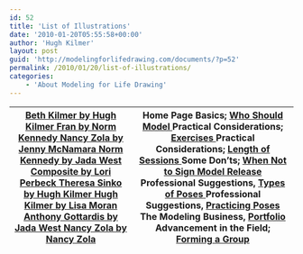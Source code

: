 ```yaml
---
id: 52
title: 'List of Illustrations'
date: '2010-01-20T05:55:58+00:00'
author: 'Hugh Kilmer'
layout: post
guid: 'http://modelingforlifedrawing.com/documents/?p=52'
permalink: /2010/01/20/list-of-illustrations/
categories:
    - 'About Modeling for Life Drawing'
---
```


| [Beth Kilmer by Hugh Kilmer  ](http://www.modelingforlifedrawing.com/community/images/originals/Dedication.jpg)[Fran by Norm Kennedy  ](http://www.modelingforlifedrawing.com/community/images/originals/2_FranbyNormKennedy.jpg)[Nancy Zola by Jenny McNamara  ](http://www.modelingforlifedrawing.com/community/images/originals/32_nancyzolabyJennie.jpg)[Norm Kennedy by Jada West ](http://www.modelingforlifedrawing.com/community/images/originals/8_NormKennedy.jpg)   [Composite by Lori Perbeck  ](http://www.modelingforlifedrawing.com/community/images/originals/14compLoriPerbeck.jpg)[Theresa Sinko by Hugh Kilmer  ](http://www.modelingforlifedrawing.com/community/images/originals/18_TheresaSincobyHK.jpg)[Hugh Kilmer by Lisa Moran  ](http://www.modelingforlifedrawing.com/community/images/originals/20_hughbyLisaMoran0007DONE.jpg)[Anthony Gottardis by Jada West  ](http://www.modelingforlifedrawing.com/community/images/originals/AnthonyGbyJadeWest.jpg)[Nancy Zola by Nancy Zola](http://www.modelingforlifedrawing.com/community/images/originals/34_nancyzolabynz.jpg) | Home Page   Basics; [Who Should Model  ](http://www.modelingforlifedrawing.com/2009/12/12/1-who-should-model/)Practical Considerations; [Exercises  ](http://modelingforlifedrawing.com/documents/2009/12/18/9-exercises)Practical Considerations; [Length of Sessions  ](http://modelingforlifedrawing.com/documents/2009/12/18/6-length-of-sessions)Some Don’ts; [When Not to Sign Model Release  ](http://modelingforlifedrawing.com/documents/2009/12/18/14-when-not-to-sign-a-model-release/)Professional Suggestions, [Types of Poses](http://modelingforlifedrawing.com/documents/2009/12/18/19-types-of-poses "Types of Poses")[  ](http://modelingforlifedrawing.com/community/administrator/content/view/46/)Professional Suggestions, [Practicing Poses  ](http://modelingforlifedrawing.com/documents/2009/12/18/20-practicing-poses "Practicing Poses")The Modeling Business, [Portfolio](http://modelingforlifedrawing.com/documents/2009/12/19/26-portfolio/ "Portfolio")[  ](http://modelingforlifedrawing.com/community/administrator/content/view/53/)Advancement in the Field; [Forming a Group](http://modelingforlifedrawing.com/documents/2009/12/20/30-forming-a-group "Forming a Group") |
|---|---|